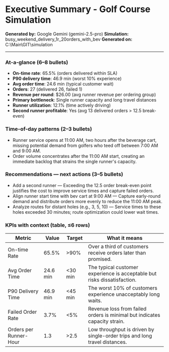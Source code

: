 # Executive Summary - Golf Course Simulation

**Generated by:** Google Gemini (gemini-2.5-pro)
**Simulation:** busy_weekend_delivery_1r_20orders_with_bev
**Generated on:** C:\Main\GIT\simulation

---

### At-a-glance (6–8 bullets)
- **On-time rate**: 65.5% (orders delivered within SLA)
- **P90 delivery time**: 46.9 min (worst 10% experience)
- **Avg order time**: 24.6 min (typical customer wait)
- **Orders**: 27 (delivered 26, failed 1)
- **Revenue per round**: $26.00 (avg runner revenue per ordering group)
- **Primary bottleneck**: Single runner capacity and long travel distances
- **Runner utilization**: 12.1% (time actively driving)
- **Second runner profitable**: Yes (avg 13 delivered orders > 12.5 break-even)

### Time-of-day patterns (2–3 bullets)
- Runner service opens at 11:00 AM, two hours after the beverage cart, missing potential demand from golfers who teed off between 7:00 AM and 9:00 AM.
- Order volume concentrates after the 11:00 AM start, creating an immediate backlog that strains the single runner's capacity.

### Recommendations — next actions (3–5 bullets)
- Add a second runner — Exceeding the 12.5 order break-even point justifies the cost to improve service times and capture failed orders.
- Align runner start time with bev cart at 9:00 AM — Capture early-round demand and distribute orders more evenly to reduce the 11:00 AM peak.
- Analyze routes for distant holes (e.g., 3, 5, 10) — Service times to these holes exceeded 30 minutes; route optimization could lower wait times.

### KPIs with context (table, ≤6 rows)
| Metric | Value | Target | What it means |
| - | - | - | - |
| On-time Rate | 65.5% | >90% | Over a third of customers receive orders later than promised. |
| Avg Order Time | 24.6 min | <30 min | The typical customer experience is acceptable but risks dissatisfaction. |
| P90 Delivery Time | 46.9 min | <45 min | The worst 10% of customers experience unacceptably long waits. |
| Failed Order Rate | 3.7% | <5% | Revenue loss from failed orders is minimal but indicates capacity strain. |
| Orders per Runner-Hour | 1.3 | >2.5 | Low throughput is driven by single-order trips and long travel distances. |